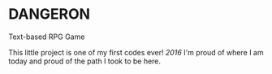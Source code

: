 # DANGERON
Text-based RPG Game

This little project is one of my first codes ever! *2016*
I'm proud of where I am today and proud of the path I took to be here.
